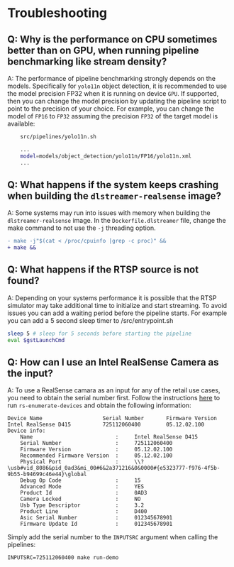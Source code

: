 # Troubleshooting

## Q: Why is the performance on CPU sometimes better than on GPU, when running pipeline benchmarking like stream density?

A: The performance of pipeline benchmarking strongly depends on the models.  Specifically for `yolo11n` object detection, it is recommended to use the model precision FP32 when it is running on device `GPU`.  If supported, then you can change the model precision by updating the pipeline script to point to the precision of your choice.  For example, you can change the model of `FP16` to `FP32` assuming the precision `FP32` of the target model is available:  
        
```bash
    src/pipelines/yolo11n.sh

    ...
    model=models/object_detection/yolo11n/FP16/yolo11n.xml
    ...
```

## Q: What happens if the system keeps crashing when building the `dlstreamer-realsense` image?

A: Some systems may run into issues with memory when building the `dlstreamer-realsense` image. In the `Dockerfile.dlstreamer` file, change the make command to not use the `-j` threading option.

```diff
- make -j"$(cat < /proc/cpuinfo |grep -c proc)" &&
+ make &&
```

## Q: What happens if the RTSP source is not found?

A: Depending on your systems performance it is possible that the RTSP simulator may take additional time to initialize and start streaming. To avoid issues you can add a waiting period before the pipeline starts. For example you can add a 5 second sleep timer to /src/entrypoint.sh

```bash
sleep 5 # sleep for 5 seconds before starting the pipeline
eval $gstLaunchCmd
```

## Q: How can I use an Intel RealSense Camera as the input?

A: To use a RealSense camara as an input for any of the retail use cases, you need to obtain the serial number first. Follow the instructions <a href="https://github.com/IntelRealSense/librealsense/tree/master/tools/enumerate-devices" target="__blank">here</a> to run `rs-enumerate-devices` and obtain the following information:

```
Device Name                   Serial Number       Firmware Version
Intel RealSense D415          725112060400        05.12.02.100
Device info:
    Name                          :     Intel RealSense D415
    Serial Number                 :     725112060400
    Firmware Version              :     05.12.02.100
    Recommended Firmware Version  :     05.12.02.100
    Physical Port                 :     \\?\usb#vid_8086&pid_0ad3&mi_00#6&2a371216&0&0000#{e5323777-f976-4f5b-9b55-b94699c46e44}\global
    Debug Op Code                 :     15
    Advanced Mode                 :     YES
    Product Id                    :     0AD3
    Camera Locked                 :     NO
    Usb Type Descriptor           :     3.2
    Product Line                  :     D400
    Asic Serial Number            :     012345678901
    Firmware Update Id            :     012345678901
```

Simply add the serial number to the `INPUTSRC` argument when calling the pipelines:

```
INPUTSRC=725112060400 make run-demo
```
